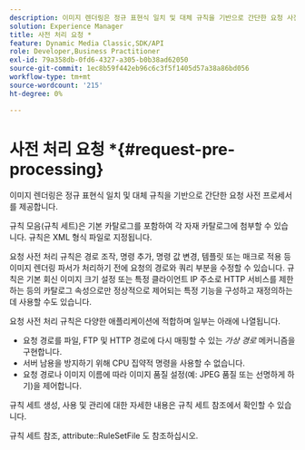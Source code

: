 ```yaml
---
description: 이미지 렌더링은 정규 표현식 일치 및 대체 규칙을 기반으로 간단한 요청 사전 프로세서를 제공합니다.
solution: Experience Manager
title: 사전 처리 요청 *
feature: Dynamic Media Classic,SDK/API
role: Developer,Business Practitioner
exl-id: 79a358db-0fd6-4327-a305-b0b38ad62050
source-git-commit: 1ec8b59f442eb96c6c3f5f1405d57a38a86bd056
workflow-type: tm+mt
source-wordcount: '215'
ht-degree: 0%

---
```


# 사전 처리 요청 *{#request-pre-processing}

이미지 렌더링은 정규 표현식 일치 및 대체 규칙을 기반으로 간단한 요청 사전 프로세서를 제공합니다.

규칙 모음(규칙 세트)은 기본 카탈로그를 포함하여 각 자재 카탈로그에 첨부할 수 있습니다. 규칙은 XML 형식 파일로 지정됩니다.

요청 사전 처리 규칙은 경로 조작, 명령 추가, 명령 값 변경, 템플릿 또는 매크로 적용 등 이미지 렌더링 파서가 처리하기 전에 요청의 경로와 쿼리 부분을 수정할 수 있습니다. 규칙은 기본 회신 이미지 크기 설정 또는 특정 클라이언트 IP 주소로 HTTP 서비스를 제한하는 등의 카탈로그 속성으로만 정상적으로 제어되는 특정 기능을 구성하고 재정의하는 데 사용할 수도 있습니다.

요청 사전 처리 규칙은 다양한 애플리케이션에 적합하며 일부는 아래에 나열됩니다.

* 요청 경로를 파일, FTP 및 HTTP 경로에 다시 매핑할 수 있는 *가상 경로* 메커니즘을 구현합니다.
* 서버 남용을 방지하기 위해 CPU 집약적 명령을 사용할 수 없습니다.
* 요청 경로나 이미지 이름에 따라 이미지 품질 설정(예: JPEG 품질 또는 선명하게 하기)을 제어합니다.

규칙 세트 생성, 사용 및 관리에 대한 자세한 내용은 규칙 세트 참조에서 확인할 수 있습니다.

규칙 세트 참조, attribute::RuleSetFile 도 참조하십시오.
